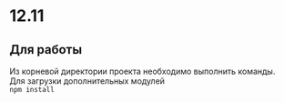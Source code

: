 # 12.11
## Для работы
Из корневой директории проекта необходимо выполнить команды.  
Для загрузки дополнительных модулей  
```npm install```
